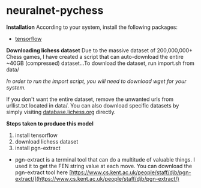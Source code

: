 # neuralnet-pychess

**Installation**
According to your system, install the following packages:
  - [tensorflow](https://www.tensorflow.org/install/) 
  
**Downloading lichess dataset**
Due to the massive dataset of 200,000,000+ Chess games, I have created a script that can auto-download the entire ~40GB (compressed) dataset...To download the dataset, run import.sh from data/

*In order to run the import script, you will need to download wget for your system.*

If you don't want the entire dataset, remove the unwanted urls from urllist.txt located in data/. You can also download specific datasets by simply visiting [database.lichess.org](https://database.lichess.org/) directly.

**Steps taken to produce this model**
1. install tensorflow
2. download lichess dataset 
3. install pgn-extract
  - pgn-extract is a terminal tool that can do a multitude of valuable things. I used it to get the FEN string value at each move. You can download the pgn-extract tool here [https://www.cs.kent.ac.uk/people/staff/djb/pgn-extract/](https://www.cs.kent.ac.uk/people/staff/djb/pgn-extract/)

